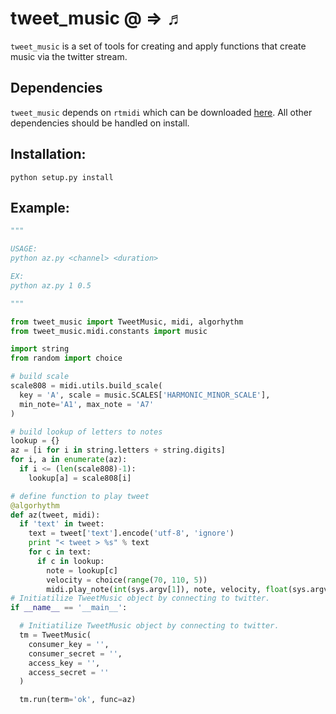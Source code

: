 tweet_music @ => ♬
==================

`tweet_music` is a set of tools for creating and apply functions that create music via the twitter stream.

## Dependencies
`tweet_music` depends on `rtmidi` which can be downloaded [here](http://trac.chrisarndt.de/code/wiki/python-rtmidi). All other dependencies should be handled on install.

## Installation:
```
python setup.py install
```

## Example:
```python
"""

USAGE:
python az.py <channel> <duration>

EX:
python az.py 1 0.5

"""

from tweet_music import TweetMusic, midi, algorhythm
from tweet_music.midi.constants import music 

import string
from random import choice

# build scale
scale808 = midi.utils.build_scale(
  key = 'A', scale = music.SCALES['HARMONIC_MINOR_SCALE'], 
  min_note='A1', max_note = 'A7'
)

# build lookup of letters to notes
lookup = {}
az = [i for i in string.letters + string.digits]
for i, a in enumerate(az):
  if i <= (len(scale808)-1):
    lookup[a] = scale808[i]

# define function to play tweet
@algorhythm
def az(tweet, midi):
  if 'text' in tweet:
    text = tweet['text'].encode('utf-8', 'ignore')
    print "< tweet > %s" % text
    for c in text:
      if c in lookup:
        note = lookup[c]
        velocity = choice(range(70, 110, 5))
        midi.play_note(int(sys.argv[1]), note, velocity, float(sys.argv[2]))
# Initiatilize TweetMusic object by connecting to twitter.
if __name__ == '__main__':

  # Initiatilize TweetMusic object by connecting to twitter.
  tm = TweetMusic(
    consumer_key = '',
    consumer_secret = '',
    access_key = '',
    access_secret = ''
  )

  tm.run(term='ok', func=az)
```
